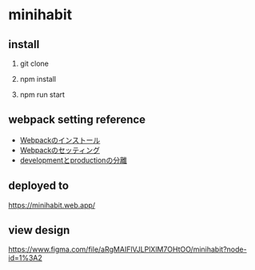 # minihabit

## install

1. git clone

2. npm install

3. npm run start

## webpack setting reference
- [Webpackのインストール](https://webpack.js.org/guides/getting-started/)
- [Webpackのセッティング](https://blog.usejournal.com/creating-a-react-app-from-scratch-f3c693b84658)
- [developmentとproductionの分離](https://webpack.js.org/guides/production/)

## deployed to
https://minihabit.web.app/

## view design
https://www.figma.com/file/aRgMAIFlVJLPlXlM7OHtOO/minihabit?node-id=1%3A2